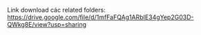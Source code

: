 Link download các related folders: https://drive.google.com/file/d/1mfFaFQAg1ARbIE34gYep2G03D-QWkg8E/view?usp=sharing
